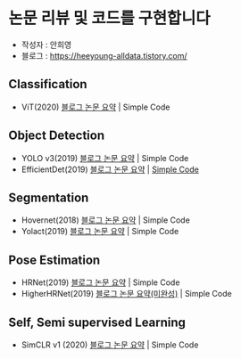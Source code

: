 # 논문 리뷰 및 코드를 구현합니다

- 작성자 : 안희영
- 블로그 : https://heeyoung-alldata.tistory.com/



## Classification
- ViT(2020)    [블로그 논문 요약](https://heeyoung-alldata.tistory.com/5?category=887040) | Simple Code


## Object Detection
- YOLO v3(2019)       [블로그 논문 요약](https://heeyoung-alldata.tistory.com/2?category=886634) | Simple Code
- EfficientDet(2019)  [블로그 논문 요약](https://heeyoung-alldata.tistory.com/15?category=886634) | [Simple Code](https://github.com/AhnHeeYoung/Study_and_Code/tree/master/Object%20Detection/EfficientDet(2019))


## Segmentation
- Hovernet(2018)      [블로그 논문 요약](https://heeyoung-alldata.tistory.com/27?category=886635) | Simple Code
- Yolact(2019)        [블로그 논문 요약](https://heeyoung-alldata.tistory.com/22?category=886635) | Simple Code


## Pose Estimation
- HRNet(2019)         [블로그 논문 요약](https://heeyoung-alldata.tistory.com/18?category=888937) | Simple Code
- HigherHRNet(2019)   [블로그 논문 요약(미완성)](https://heeyoung-alldata.tistory.com/16?category=888937) | Simple Code


## Self, Semi supervised Learning
- SimCLR v1 (2020)    [블로그 논문 요약](https://heeyoung-alldata.tistory.com/12?category=887858) | Simple Code

